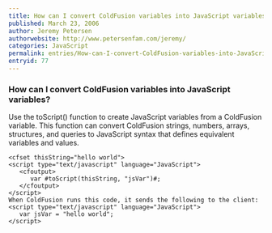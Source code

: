 ```yaml
---
title: How can I convert ColdFusion variables into JavaScript variables?
published: March 23, 2006
author: Jeremy Petersen
authorwebsite: http://www.petersenfam.com/jeremy/
categories: JavaScript
permalink: entries/How-can-I-convert-ColdFusion-variables-into-JavaScript-variables.html
entryid: 77
---
```


<h3>How can I convert ColdFusion variables into JavaScript variables?</h3>

<p>
Use the toScript() function to create JavaScript variables from a ColdFusion variable. This function can convert ColdFusion strings, numbers, arrays, structures, and queries to JavaScript syntax that defines equivalent variables and values.
</p>

<pre><code class="language-markup">&lt;cfset thisString=&quot;hello world&quot;&gt;
&lt;script type=&quot;text/javascript&quot; language=&quot;JavaScript&quot;&gt;
   &lt;cfoutput&gt;
      var #toScript(thisString, &quot;jsVar&quot;)#;
   &lt;/cfoutput&gt;
&lt;/script&gt;
When ColdFusion runs this code, it sends the following to the client:
&lt;script type=&quot;text/javascript&quot; language=&quot;JavaScript&quot;&gt;
   var jsVar = &quot;hello world&quot;;
&lt;/script&gt;
</code></pre>



